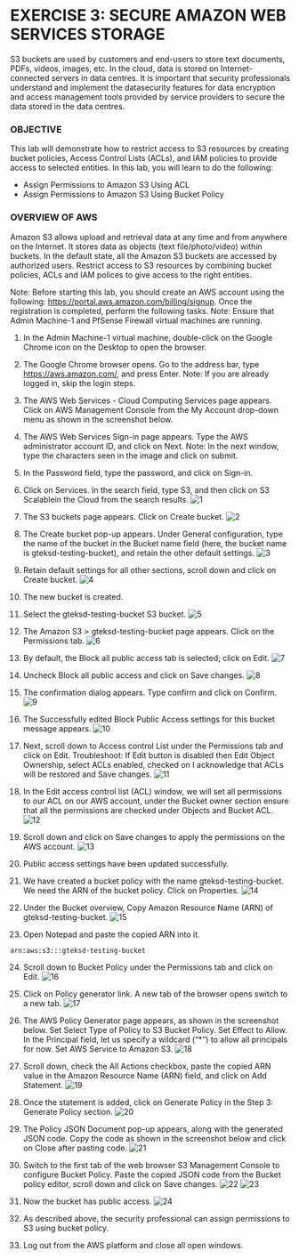 # EXERCISE 3: SECURE AMAZON WEB SERVICES STORAGE
S3 buckets are used by customers and end-users to store text documents, PDFs, videos, images, etc.
In the cloud, data is stored on Internet-connected servers in data centres. It is important that security professionals understand and implement the datasecurity features for data encryption and access management tools provided by service providers to secure the data stored in the data centres.

### OBJECTIVE
This lab will demonstrate how to restrict access to S3 resources by creating bucket policies, Access Control Lists (ACLs), and IAM policies to provide access to selected entities.
In this lab, you will learn to do the following:
- Assign Permissions to Amazon S3 Using ACL
- Assign Permissions to Amazon S3 Using Bucket Policy

### OVERVIEW OF AWS 
Amazon S3 allows upload and retrieval data at any time and from anywhere on the Internet. It stores data as objects (text file/photo/video) within buckets. In the default state, all the Amazon S3 buckets are accessed by authorized users. Restrict access to S3 resources by combining bucket policies, ACLs and IAM polices to give access to the right entities.

Note: Before starting this lab, you should create an AWS account using the following: https://portal.aws.amazon.com/billing/signup. Once the registration is completed, perform the following tasks.
Note: Ensure that Admin Machine-1 and PfSense Firewall virtual machines are running.

1. In the Admin Machine-1 virtual machine, double-click on the Google Chrome icon on the Desktop to open the browser.

2. The Google Chrome browser opens. Go to the address bar, type https://aws.amazon.com/, and press Enter.
Note: If you are already logged in, skip the login steps.

3. The AWS Web Services - Cloud Computing Services page appears. Click on AWS Management Console from the My Account drop-down menu as shown in the screenshot below.

4. The AWS Web Services Sign-in page appears. Type the AWS administrator account ID, and click on Next.
Note: In the next window, type the characters seen in the image and click on submit. 

5. In the Password field, type the password, and click on Sign-in.

6. Click on Services. In the search field, type S3, and then click on S3 Scalablein the Cloud from the search results. 
![1](https://github.com/GTekSD/SUASS/assets/55411358/fc4ba469-1283-40c0-96a5-288eb817bc44)

7. The S3 buckets page appears. Click on Create bucket. 
![2](https://github.com/GTekSD/SUASS/assets/55411358/5e146f30-188d-496b-b9b5-8f711446a55e)

8. The Create bucket pop-up appears. Under General configuration, type the name of the bucket in the Bucket name field (here, the bucket name is gteksd-testing-bucket), and retain the other default settings. 
![3](https://github.com/GTekSD/SUASS/assets/55411358/8987e7fd-467c-474f-8d5d-dcb404c7dd9f)

9. Retain default settings for all other sections, scroll down and click on Create bucket. 
![4](https://github.com/GTekSD/SUASS/assets/55411358/66e922db-7603-4657-b478-4b7dedad9e1e)

10. The new bucket is created.

11. Select the gteksd-testing-bucket S3 bucket. 
![5](https://github.com/GTekSD/SUASS/assets/55411358/def1d93c-b83d-4d83-84b8-824e7646c6e3)

12. The Amazon S3 > gteksd-testing-bucket page appears. Click on the Permissions tab. 
![6](https://github.com/GTekSD/SUASS/assets/55411358/12d516fb-a407-4966-8383-a9bb3d38256a)

13. By default, the Block all public access tab is selected; click on Edit. 
![7](https://github.com/GTekSD/SUASS/assets/55411358/e91e8149-5653-4003-bbfc-91c4024633dc)

14. Uncheck Block all public access and click on Save changes. 
![8](https://github.com/GTekSD/SUASS/assets/55411358/a59eb489-f3ff-4895-9998-425df0a74adf)

15. The confirmation dialog appears. Type confirm and click on Confirm. 
![9](https://github.com/GTekSD/SUASS/assets/55411358/17309816-f329-4949-b2f2-e8370e1ec022)

16. The Successfully edited Block Public Access settings for this bucket message appears. 
![10](https://github.com/GTekSD/SUASS/assets/55411358/a41c571d-68f1-45c8-9925-f681408b5447)

17. Next, scroll down to Access control List under the Permissions tab and click on Edit. 
Troubleshoot: If Edit button is disabled then Edit Object Ownership, select ACLs enabled, checked on I acknowledge that ACLs will be restored and Save changes.
![11](https://github.com/GTekSD/SUASS/assets/55411358/68ad0672-3e83-4047-85cf-782ec30bd0af)

18. In the Edit access control list (ACL) window, we will set all permissions to our ACL on our AWS account, under the Bucket owner section ensure that all the permissions are checked under Objects and Bucket ACL. 
![12](https://github.com/GTekSD/SUASS/assets/55411358/7a95df6a-a5ec-4730-beea-6ab48bd748c9)

19. Scroll down and click on Save changes to apply the permissions on the AWS account. 
![13](https://github.com/GTekSD/SUASS/assets/55411358/453cad77-619a-411c-9f58-3f1cd7fe72ea)

20. Public access settings have been updated successfully. 

21. We have created a bucket policy with the name gteksd-testing-bucket. We need the ARN of the bucket policy. Click on Properties. 
![14](https://github.com/GTekSD/SUASS/assets/55411358/d6bfec6e-9032-4dcc-a3d6-9525c53940d0)

22. Under the Bucket overview, Copy Amazon Resource Name (ARN) of gteksd-testing-bucket. 
![15](https://github.com/GTekSD/SUASS/assets/55411358/a5ed02e6-76ee-4a6a-99aa-92ac3fb94511)

23. Open Notepad and paste the copied ARN into it. 
```
arn:aws:s3:::gteksd-testing-bucket
```

24. Scroll down to Bucket Policy under the Permissions tab and click on Edit.
![16](https://github.com/GTekSD/SUASS/assets/55411358/6b072f41-4818-4938-8b33-d351a8a5ca57)

25. Click on Policy generator link. A new tab of the browser opens switch to a new tab.
![17](https://github.com/GTekSD/SUASS/assets/55411358/d41f76e1-c974-45d4-9810-fc71302fed6f)

26. The AWS Policy Generator page appears, as shown in the screenshot below. Set Select Type of Policy to S3 Bucket Policy. Set Effect to Allow. In the Principal field, let us specify a wildcard (“*”) to allow all principals for now. Set AWS Service to Amazon S3. 
![18](https://github.com/GTekSD/SUASS/assets/55411358/6e0a355c-1abf-4631-84a8-81f035d86346)

27. Scroll down, check the All Actions checkbox, paste the copied ARN value in the Amazon Resource Name (ARN) field, and click on Add Statement. 
![19](https://github.com/GTekSD/SUASS/assets/55411358/91d71622-1e60-432e-aab9-80898b38b267)

28. Once the statement is added, click on Generate Policy in the Step 3: Generate Policy section. 
![20](https://github.com/GTekSD/SUASS/assets/55411358/b84df25a-1c94-43ef-a04b-209cf972edd6)

29. The Policy JSON Document pop-up appears, along with the generated JSON code. Copy the code as shown in the screenshot below and click on Close after pasting code. 
![21](https://github.com/GTekSD/SUASS/assets/55411358/88640dde-3c13-47bc-8b3f-f805b5aff8cf)

30. Switch to the first tab of the web browser S3 Management Console to configure Bucket Policy. Paste the copied JSON code from the Bucket policy editor, scroll down and click on Save changes. 
![22](https://github.com/GTekSD/SUASS/assets/55411358/26e78101-caae-4f9e-b387-bba56af2a227)
![23](https://github.com/GTekSD/SUASS/assets/55411358/c42befd7-8805-4567-9a75-9c3b2f198392)

31. Now the bucket has public access. 
![24](https://github.com/GTekSD/SUASS/assets/55411358/df113b53-1dc0-48e2-8a26-4a42f9e5aeaf)

32. As described above, the security professional can assign permissions to S3 using bucket policy.

33. Log out from the AWS platform and close all open windows.

